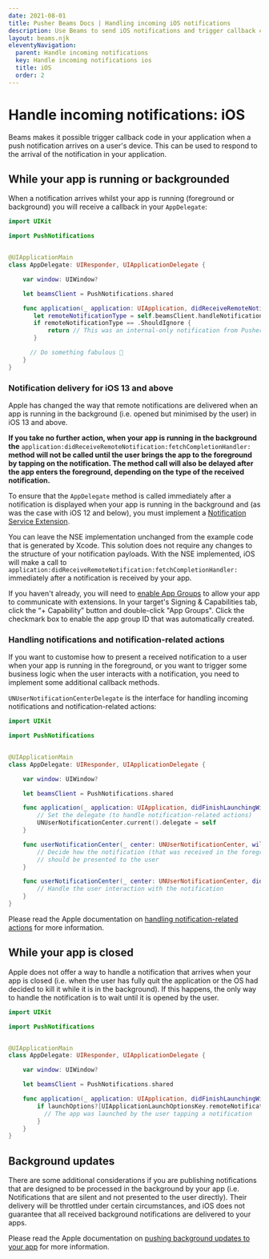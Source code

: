 ```yaml
---
date: 2021-08-01
title: Pusher Beams Docs | Handling incoming iOS notifications
description: Use Beams to send iOS notifications and trigger callback code in your app when a notification is recieved so that you can respond in your application.
layout: beams.njk
eleventyNavigation:
  parent: Handle incoming notifications
  key: Handle incoming notifications ios
  title: iOS
  order: 2
---
```


# Handle incoming notifications: iOS

Beams makes it possible trigger callback code in your application when a push notification arrives on a user's device. This can be used to respond to the arrival of the notification in your application.

## While your app is running or backgrounded

When a notification arrives whilst your app is running (foreground or background) you will receive a callback in your `AppDelegate`:

```swift
import UIKit

import PushNotifications


@UIApplicationMain
class AppDelegate: UIResponder, UIApplicationDelegate {

    var window: UIWindow?

    let beamsClient = PushNotifications.shared

    func application(_ application: UIApplication, didReceiveRemoteNotification userInfo: [AnyHashable: Any], fetchCompletionHandler completionHandler: @escaping (UIBackgroundFetchResult) -> Void) {
       let remoteNotificationType = self.beamsClient.handleNotification(userInfo: userInfo)
       if remoteNotificationType == .ShouldIgnore {
           return // This was an internal-only notification from Pusher.
       }

      // Do something fabulous 🦄
    }
}
```

### Notification delivery for iOS 13 and above

Apple has changed the way that remote notifications are delivered when an app is running in the background (i.e. opened but minimised by the user) in iOS 13 and above.

**If you take no further action, when your app is running in the background the** `application:didReceiveRemoteNotification:fetchCompletionHandler:` **method will not be called until the user brings the app to the foreground by tapping on the notification. The method call will also be delayed after the app enters the foreground, depending on the type of the received notification.**

To ensure that the `AppDelegate` method is called immediately after a notification is displayed when your app is running in the background and (as was the case with iOS 12 and below), you must implement a [Notification Service Extension](https://developer.apple.com/documentation/usernotifications/modifying_content_in_newly_delivered_notifications).

You can leave the NSE implementation unchanged from the example code that is generated by Xcode. This solution does not require any changes to the structure of your notification payloads. With the NSE implemented, iOS will make a call to `application:didReceiveRemoteNotification:fetchCompletionHandler:` immediately after a notification is received by your app.

If you haven't already, you will need to [enable App Groups](https://help.apple.com/xcode/mac/current/#/dev8dd3880fe) to allow your app to communicate with extensions. In your target's Signing & Capabilities tab, click the “+ Capability” button and double-click "App Groups". Click the checkmark box to enable the app group ID that was automatically created.

### Handling notifications and notification-related actions

If you want to customise how to present a received notification to a user when your app is running in the foreground, or you want to trigger some business logic when the user interacts with a notification, you need to implement some additional callback methods.

`UNUserNotificationCenterDelegate` is the interface for handling incoming notifications and notification-related actions:

```swift
import UIKit

import PushNotifications


@UIApplicationMain
class AppDelegate: UIResponder, UIApplicationDelegate {

    var window: UIWindow?

    let beamsClient = PushNotifications.shared

    func application(_ application: UIApplication, didFinishLaunchingWithOptions launchOptions: [UIApplication.LaunchOptionsKey: Any]?) -> Bool {
        // Set the delegate (to handle notification-related actions)
        UNUserNotificationCenter.current().delegate = self
    }

    func userNotificationCenter(_ center: UNUserNotificationCenter, willPresent notification: UNNotification, withCompletionHandler completionHandler: @escaping (UNNotificationPresentationOptions) -> Void) {
        // Decide how the notification (that was received in the foreground)
        // should be presented to the user
    }

    func userNotificationCenter(_ center: UNUserNotificationCenter, didReceive response: UNNotificationResponse, withCompletionHandler completionHandler: @escaping () -> Void) {
        // Handle the user interaction with the notification
    }
}
```

Please read the Apple documentation on [handling notification-related actions](https://developer.apple.com/documentation/usernotifications/handling_notifications_and_notification-related_actions) for more information.

## While your app is closed

Apple does not offer a way to handle a notification that arrives when your app is closed (i.e. when the user has fully quit the application or the OS had decided to kill it while it is in the background). If this happens, the only way to handle the notification is to wait until it is opened by the user.

```swift
import UIKit

import PushNotifications


@UIApplicationMain
class AppDelegate: UIResponder, UIApplicationDelegate {

    var window: UIWindow?

    let beamsClient = PushNotifications.shared

    func application(_ application: UIApplication, didFinishLaunchingWithOptions launchOptions: [UIApplication.LaunchOptionsKey: Any]?) -> Bool {
        if launchOptions?[UIApplicationLaunchOptionsKey.remoteNotification] != nil {
          // The app was launched by the user tapping a notification
        }
    }
}
```

## Background updates

There are some additional considerations if you are publishing notifications that are designed to be processed in the background by your app (i.e. Notifications that are silent and not presented to the user directly). Their delivery will be throttled under certain circumstances, and iOS does not guarantee that all received background notifications are delivered to your apps.

Please read the Apple documentation on [pushing background updates to your app](https://developer.apple.com/documentation/usernotifications/setting_up_a_remote_notification_server/pushing_background_updates_to_your_app) for more information.

